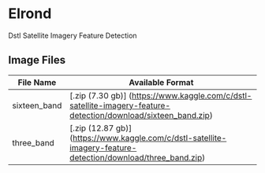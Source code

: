 # Elrond
Dstl Satellite Imagery Feature Detection

## Image Files

File Name | Available Format
--------- | ----------------
sixteen_band | [.zip (7.30 gb)] (https://www.kaggle.com/c/dstl-satellite-imagery-feature-detection/download/sixteen_band.zip)
three_band | [.zip (12.87 gb)] (https://www.kaggle.com/c/dstl-satellite-imagery-feature-detection/download/three_band.zip)

